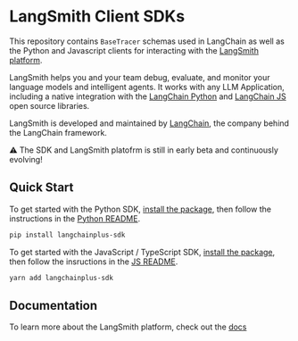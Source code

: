 # LangSmith Client SDKs

This repository contains `BaseTracer` schemas used in LangChain as well as the Python and Javascript clients for interacting with the [LangSmith platform](https://www.langchain.plus/).

LangSmith helps you and your team debug, evaluate, and monitor your language models and intelligent agents. It works
with any LLM Application, including a native integration with the [LangChain Python](https://github.com/hwchase17/langchain) and [LangChain JS](https://github.com/hwchase17/langchainjs) open source libraries.

LangSmith is developed and maintained by [LangChain](https://langchain.com/), the company behind the LangChain framework.

⚠️ The SDK and LangSmith platofrm is still in early beta and continuously evolving!

## Quick Start

To get started with the Python SDK, [install the package](https://pypi.org/project/langchainplus-sdk/), then follow the instructions in the [Python README](python/README.md).

```bash
pip install langchainplus-sdk
```

To get started with the JavaScript / TypeScript SDK, [install the package](https://www.npmjs.com/package/langchainplus-sdk), then follow the insructions in the [JS README](js/README.md).

```bash
yarn add langchainplus-sdk
```

## Documentation

To learn more about the LangSmith platform, check out the [docs](https://docs.langchain.plus/docs/)
